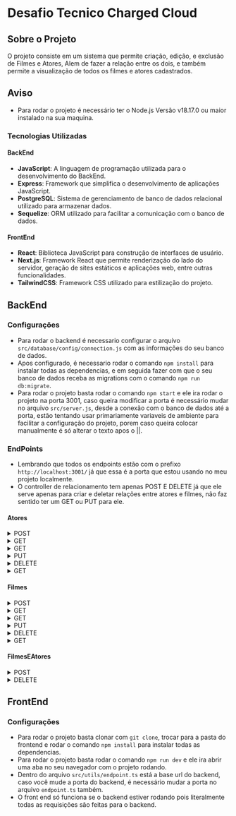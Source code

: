 # Desafio Tecnico Charged Cloud

## Sobre o Projeto

O projeto consiste em um sistema que permite criação, edição, e exclusão de Filmes e Atores, Alem de fazer a relação entre os dois, e também permite a visualização de todos os filmes e atores cadastrados.

## Aviso

- Para rodar o projeto é necessário ter o Node.js Versão v18.17.0 ou maior instalado na sua maquina.

### Tecnologias Utilizadas

#### BackEnd

- **JavaScript**: A linguagem de programação utilizada para o desenvolvimento do BackEnd.
- **Express**: Framework que simplifica o desenvolvimento de aplicações JavaScript.
- **PostgreSQL**: Sistema de gerenciamento de banco de dados relacional utilizado para armazenar dados.
- **Sequelize**: ORM utilizado para facilitar a comunicação com o banco de dados.

#### FrontEnd

- **React**: Biblioteca JavaScript para construção de interfaces de usuário.
- **Next.js**: Framework React que permite renderização do lado do servidor, geração de sites estáticos e aplicações web, entre outras funcionalidades.
- **TailwindCSS**: Framework CSS utilizado para estilização do projeto.

## BackEnd

### Configurações

- Para rodar o backend é necessario configurar o arquivo `src/database/config/connection.js` com as informações do seu banco de dados.
- Apos configurado, é necessario rodar o comando `npm install` para instalar todas as dependencias, e em seguida fazer com que o seu banco de dados receba as migrations com o comando `npm run db:migrate`.
- Para rodar o projeto basta rodar o comando `npm start` e ele ira rodar o projeto na porta 3001, caso queira modificar a porta é necessário mudar no arquivo `src/server.js`, desde a conexão com o banco de dados até a porta, estão tentando usar primariamente variaveis de ambiente para facilitar a configuração do projeto, porem caso queira colocar manualmente é só alterar o texto apos o ||.

### EndPoints

- Lembrando que todos os endpoints estão com o prefixo `http://localhost:3001/` já que essa é a porta que estou usando no meu projeto localmente.
- O controller de relacionamento tem apenas POST E DELETE já que ele serve apenas para criar e deletar relações entre atores e filmes, não faz sentido ter um GET ou PUT para ele.

#### Atores

<details>
<summary>POST</summary>

- `/atores` - Cria um novo ator no banco de dados, passando um json no body da requisição, exemplo:

```json
{
  "name": "Gabriel",
  "nacionalidade": "Brasileiro",
  "dataDeNascimento": "1999-02-01"
}
```

</details>
<details>
<summary>GET</summary>

- `/atores/nome?nome={ab}` - Retorna todos os atores que o nome inclui a string passada como parametro, exemplo:

```json
[
  {
    "id": 1,
    "name": "Gabriel",
    "nacionalidade": "Brasileiro",
    "dataDeNascimento": "1999-02-01"
  },
  {
    "id": 2,
    "name": "Fabrício",
    "nacionalidade": "Brasileiro",
    "dataDeNascimento": "1999-02-01"
  },
  {
    "id": 3,
    "name": "Fabio",
    "nacionalidade": "Brasileiro",
    "dataDeNascimento": "1999-02-01"
  }
]
```

</details>

<details>
<summary>GET</summary>
- `/atores` - Pega todos os atores do banco de dados, exemplo:

```json
[
  {
    "id": 1,
    "name": "Gabriel",
    "nacionalidade": "Brasileiro",
    "dataDeNascimento": "1999-02-01"
  },
  {
    "id": 2,
    "name": "Samira",
    "nacionalidade": "Brasileiro",
    "dataDeNascimento": "1999-02-01"
  },
  {
    "id": 3,
    "name": "Ricardo",
    "nacionalidade": "Brasileiro",
    "dataDeNascimento": "1999-02-01"
  }
]
```

</details>

<details>
<summary>PUT</summary>

- `/atores/:id` - Atualiza um ator no banco de dados, passando um json no body da requisição, exemplo:

```json
{
  "id": 1,
  "name": "Gabriel",
  "nacionalidade": "Brasileiro",
  "dataDeNascimento": "1999-02-01"
}
```

</details>

<details>
<summary>DELETE</summary>

- `/atores/:id` - Deleta um ator especifico do banco de dados, passando o id do ator como parametro na url e não retorna nada.

</details>

<details>
<summary>GET</summary>

- `/atores/:id` - Busca um ator pelo id fornecido na url e volta também os filmes que esse ator fez parte, exemplo:

```json
{
  "id": 1,
  "name": "Gabriel",
  "nacionalidade": "Brasileiro",
  "dataDeNascimento": "1999-02-01",
  "filmes": [
    {
      "id": 1,
      "name": "Filme 1",
      "anoDeLancamento": 2023,
      "estaDisponivel": false
    },
    {
      "id": 2,
      "name": "Filme 2",
      "anoDeLancamento": 2024,
      "estaDisponivel": true
    }
  ]
}
```

</details>

#### Filmes

<details>
<summary>POST</summary>

- `/filmes` - Cria um novo filme no banco de dados, passando um json no body da requisição, exemplo:

```json
{
  "name": "Filme 1",
  "anoDeLancamento": 2023,
  "estaDisponivel": false
}
```

</details>

<details>
<summary>GET</summary>

- `/filmes/titulo?titulo={il}` - Retorna todos os filmes que o titulo inclui a string passada como parametro, exemplo:

```json
[
  {
    "id": 1,
    "name": "Filme 1",
    "anoDeLancamento": 2023,
    "estaDisponivel": false
  },
  {
    "id": 2,
    "name": "Filme 2",
    "anoDeLancamento": 2024,
    "estaDisponivel": true
  },
  {
    "id": 3,
    "name": "Filme 3",
    "anoDeLancamento": 2025,
    "estaDisponivel": true
  }
]
```

</details>

<details>
<summary>GET</summary>

- `/filmes` - Pega todos os filmes do banco de dados, exemplo:

```json
[
  {
    "id": 1,
    "name": "Filme 1",
    "anoDeLancamento": 2023,
    "estaDisponivel": false
  },
  {
    "id": 2,
    "name": "Filme 2",
    "anoDeLancamento": 2024,
    "estaDisponivel": true
  },
  {
    "id": 3,
    "name": "Filme 3",
    "anoDeLancamento": 2025,
    "estaDisponivel": true
  },
  {
    "id": 4,
    "name": "Filme 4",
    "anoDeLancamento": 2026,
    "estaDisponivel": true
  }
]
```

</details>

<details>
<summary>PUT</summary>

- `/filmes/:id` - Atualiza um filme no banco de dados, passando um json no body da requisição, exemplo:

```json
{
  "id": 1,
  "name": "Filme 1",
  "anoDeLancamento": 2023,
  "estaDisponivel": false
}
```

</details>

<details>
<summary>DELETE</summary>

- `/filmes/:id` - Deleta um filme especifico do banco de dados, passando o id do filme como parametro na url e não retorna nada.

</details>

<details>
<summary>GET</summary>

- `/filmes/:id` - Busca um filme pelo id fornecido na url e volta também os atores que fizeram parte desse filme, exemplo:

```json
{
  "id": 1,
  "name": "Filme 1",
  "anoDeLancamento": 2023,
  "estaDisponivel": false,
  "atores": [
    {
      "id": 1,
      "name": "Gabriel",
      "nacionalidade": "Brasileiro",
      "dataDeNascimento": "1999-02-01"
    },
    {
      "id": 2,
      "name": "Samira",
      "nacionalidade": "Brasileiro",
      "dataDeNascimento": "1999-02-01"
    }
  ]
}
```

</details>

#### FilmesEAtores

<details>
<summary>POST</summary>

- `/relacionar` - Cria um relacionamento entre um ator e um filme, passando um json no body da requisição, exemplo:

```json
{
  "idAtor": 1,
  "idFilme": 1
}
```

</details>

<details>
<summary>DELETE</summary>

- `/relacionar` - Deleta um relacionamento entre um ator e um filme, passando um json no body da requisição, exemplo:

```json
{
  "idAtor": 1,
  "idFilme": 1
}
```

</details>

## FrontEnd

### Configurações

- Para rodar o projeto basta clonar com `git clone`, trocar para a pasta do frontend e rodar o comando `npm install` para instalar todas as dependencias.
- Para rodar o projeto basta rodar o comando `npm run dev` e ele ira abrir uma aba no seu navegador com o projeto rodando.
- Dentro do arquivo `src/utils/endpoint.ts` está a base url do backend, caso você mude a porta do backend, é necessário mudar a porta no arquivo `endpoint.ts` também.
- O front end só funciona se o backend estiver rodando pois literalmente todas as requisições são feitas para o backend.
